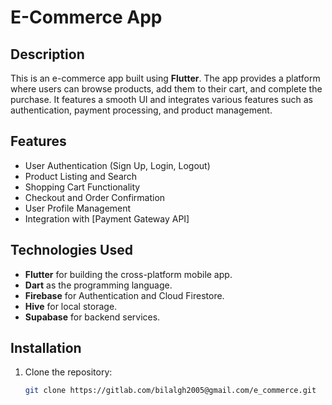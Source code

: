 # E-Commerce App

## Description
This is an e-commerce app built using **Flutter**. The app provides a platform where users can browse products, add them to their cart, and complete the purchase. It features a smooth UI and integrates various features such as authentication, payment processing, and product management.

## Features
- User Authentication (Sign Up, Login, Logout)
- Product Listing and Search
- Shopping Cart Functionality
- Checkout and Order Confirmation
- User Profile Management
- Integration with [Payment Gateway API]

## Technologies Used
- **Flutter** for building the cross-platform mobile app.
- **Dart** as the programming language.
- **Firebase** for Authentication and Cloud Firestore.
- **Hive** for local storage.
- **Supabase** for backend services.

## Installation

1. Clone the repository:
   ```bash
   git clone https://gitlab.com/bilalgh2005@gmail.com/e_commerce.git
